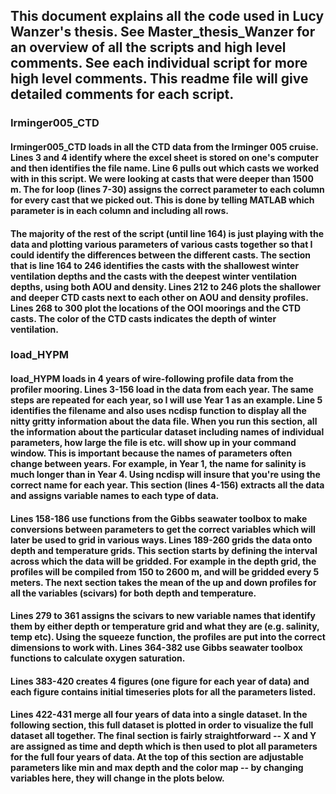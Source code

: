 
## This document explains all the code used in Lucy Wanzer's thesis. See Master_thesis_Wanzer for an overview of all the scripts and high level comments. See each individual script for more high level comments. This readme file will give detailed comments for each script. 

### Irminger005_CTD
#### Irminger005_CTD loads in all the CTD data from the Irminger 005 cruise. Lines 3 and 4 identify where the excel sheet is stored on one's computer and then identifies the file name. Line 6 pulls out which casts we worked with in this script. We were looking at casts that were deeper than 1500 m. The for loop (lines 7-30) assigns the correct parameter to each column for every cast that we picked out. This is done by  telling MATLAB which parameter is in each column and including all rows. 

#### The majority of the rest of the script (until line 164) is just playing with the data and plotting various parameters of various casts together so that I could identify the differences between the different casts. The section that is line 164 to 246 identifies the casts with the shallowest winter ventilation depths and the casts with the deepest winter ventilation depths, using both AOU and density. Lines 212 to 246 plots the shallower and deeper CTD casts next to each other on AOU and density profiles. Lines 268 to 300 plot the locations of the OOI moorings and the CTD casts. The color of the CTD casts indicates the depth of winter ventilation. 

### load_HYPM
#### load_HYPM loads in 4 years of wire-following profile data from the profiler mooring. Lines 3-156 load in the data from each year. The same steps are repeated for each year, so I will use Year 1 as an example. Line 5 identifies the filename and also uses ncdisp function to display all the nitty gritty information about the data file. When you run this section, all the information about the particular dataset including names of individual parameters, how large the file is etc. will show up in your command window. This is important because the names of parameters often change between years. For example, in Year 1, the name for salinity is much longer than in Year 4. Using ncdisp will insure that you're using the correct name for each year. This section (lines 4-156) extracts all the data and assigns variable names to each type of data. 

#### Lines 158-186 use functions from the Gibbs seawater toolbox to make conversions between parameters to get the correct variables which will later be used to grid in various ways. Lines 189-260 grids the data onto depth and temperature grids. This section starts by defining the interval across which the data will be gridded. For example in the depth grid, the profiles will be compiled from 150 to 2600 m, and will be gridded every 5 meters. The next section takes the mean of the up and down profiles for all the variables (scivars) for both depth and temperature. 

#### Lines 279 to 361 assigns the scivars to new variable names that identify them by either depth or temperature grid and what they are (e.g. salinity, temp etc). Using the squeeze function, the profiles are put into the correct dimensions to work with. Lines 364-382 use Gibbs seawater toolbox functions to calculate oxygen saturation.

#### Lines 383-420 creates 4 figures (one figure for each year of data) and each figure contains initial timeseries plots for all the parameters listed. 

#### Lines 422-431 merge all four years of data into a single dataset. In the following section, this full dataset is plotted in order to visualize the full dataset all together. The final section is fairly straightforward -- X and Y are assigned as time and depth which is then used to plot all parameters for the full four years of data. At the top of this section are adjustable parameters like min and max depth and the color map -- by changing variables here, they will change in the plots below. 